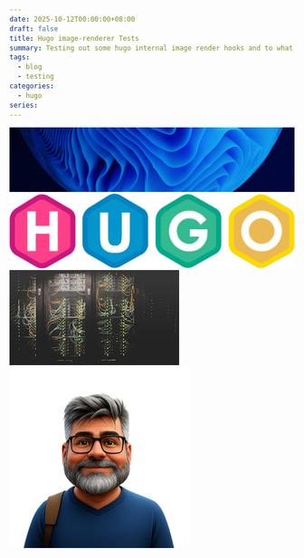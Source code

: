 ```yaml
---
date: 2025-10-12T00:00:00+08:00
draft: false
title: Hugo image-renderer Tests
summary: Testing out some hugo internal image render hooks and to what extent custom styling can be added to images
tags:
  - blog
  - testing
categories:
  - hugo
series:
---
```


 ![Home Page](homepage.png)
  ![svg logo](hugo-logo-wide.svg) 
  ![Small Square Image](network.jpg)
  ![User Avatar](avatar.png)